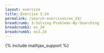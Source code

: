 ```yaml
---
layout: exercise
title: Exercise 3.24
permalink: /search-exercises/ex_24/
breadcrumb: 3-Solving-Problems-By-Searching
breadcrumb2: ex_24
breadcrumb5: ex3.24
---
```


{% include mathjax_support %}

